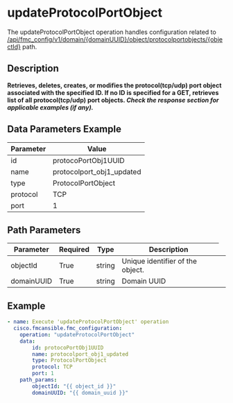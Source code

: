 # updateProtocolPortObject

The updateProtocolPortObject operation handles configuration related to [/api/fmc_config/v1/domain/{domainUUID}/object/protocolportobjects/{objectId}](/paths//api/fmc_config/v1/domain/{domain_uuid}/object/protocolportobjects/{object_id}.md) path.&nbsp;
## Description
**Retrieves, deletes, creates, or modifies the protocol(tcp/udp) port object associated with the specified ID. If no ID is specified for a GET, retrieves list of all protocol(tcp/udp) port objects. _Check the response section for applicable examples (if any)._**

## Data Parameters Example
| Parameter | Value |
| --------- | -------- |
| id | protocoPortObj1UUID |
| name | protocolport_obj1_updated |
| type | ProtocolPortObject |
| protocol | TCP |
| port | 1 |

## Path Parameters
| Parameter | Required | Type | Description |
| --------- | -------- | ---- | ----------- |
| objectId | True | string <td colspan=3> Unique identifier of the object. |
| domainUUID | True | string <td colspan=3> Domain UUID |

## Example
```yaml
- name: Execute 'updateProtocolPortObject' operation
  cisco.fmcansible.fmc_configuration:
    operation: "updateProtocolPortObject"
    data:
        id: protocoPortObj1UUID
        name: protocolport_obj1_updated
        type: ProtocolPortObject
        protocol: TCP
        port: 1
    path_params:
        objectId: "{{ object_id }}"
        domainUUID: "{{ domain_uuid }}"

```